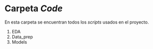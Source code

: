 # Carpeta *Code*

En esta carpeta se encuentran todos los *scripts* usados en el proyecto. 

1. EDA
2. Data_prep
3. Models
